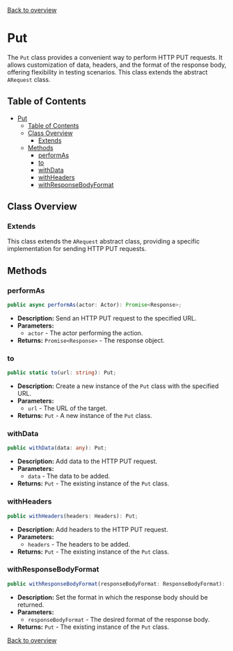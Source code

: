 [Back to overview](../../screenplay_elements.md)

# Put

The `Put` class provides a convenient way to perform HTTP PUT requests. It allows customization of data, headers, and the format of the response body, offering flexibility in testing scenarios. This class extends the abstract `ARequest` class.

## Table of Contents

- [Put](#put)
  - [Table of Contents](#table-of-contents)
  - [Class Overview](#class-overview)
    - [Extends](#extends)
  - [Methods](#methods)
    - [performAs](#performas)
    - [to](#to)
    - [withData](#withdata)
    - [withHeaders](#withheaders)
    - [withResponseBodyFormat](#withresponsebodyformat)

## Class Overview

### Extends

This class extends the `ARequest` abstract class, providing a specific implementation for sending HTTP PUT requests.

## Methods

### performAs

```typescript
public async performAs(actor: Actor): Promise<Response>;
```

- **Description:** Send an HTTP PUT request to the specified URL.
- **Parameters:**
  - `actor` - The actor performing the action.
- **Returns:** `Promise<Response>` - The response object.

### to

```typescript
public static to(url: string): Put;
```

- **Description:** Create a new instance of the `Put` class with the specified URL.
- **Parameters:**
  - `url` - The URL of the target.
- **Returns:** `Put` - A new instance of the `Put` class.

### withData

```typescript
public withData(data: any): Put;
```

- **Description:** Add data to the HTTP PUT request.
- **Parameters:**
  - `data` - The data to be added.
- **Returns:** `Put` - The existing instance of the `Put` class.

### withHeaders

```typescript
public withHeaders(headers: Headers): Put;
```

- **Description:** Add headers to the HTTP PUT request.
- **Parameters:**
  - `headers` - The headers to be added.
- **Returns:** `Put` - The existing instance of the `Put` class.

### withResponseBodyFormat

```typescript
public withResponseBodyFormat(responseBodyFormat: ResponseBodyFormat): Put;
```

- **Description:** Set the format in which the response body should be returned.
- **Parameters:**
  - `responseBodyFormat` - The desired format of the response body.
- **Returns:** `Put` - The existing instance of the `Put` class.

[Back to overview](../../screenplay_elements.md)